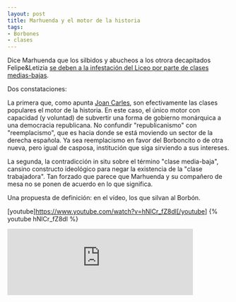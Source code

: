 ```yaml
---
layout: post
title: Marhuenda y el motor de la historia
tags:
- Borbones
- clases
---
```

Dice Marhuenda que los silbidos y abucheos a los otrora decapitados Felipe&Letizia [se deben a la infestación del Liceo por parte de clases medias-bajas](http://www.vilaweb.cat/noticia/4120660/20130531/marhuenda-lesbroncada-princeps-liceu-gent-classe-mitjana-baixa.html).

Dos constataciones:

La primera que, como apunta [Joan Carles](https://twitter.com/joanquisal), son efectivamente las clases populares el motor de la historia. En este caso, el único motor con capacidad (y voluntad) de subvertir una forma de gobierno monárquica a una democracia republicana. No confundir "republicanismo" con "reemplacismo", que es hacia donde se está moviendo un sector de la derecha española. Ya sea reemplacismo en favor del Borboncito o de otra nueva, pero igual de casposa, institución que siga sirviendo a sus intereses.

La segunda, la contradicción in situ sobre el término "clase media-baja", cansino constructo ideológico para negar la existencia de la "clase trabajadora". Tan forzado que parece que Marhuenda y su compañero de mesa no se ponen de acuerdo en lo que significa.

Una propuesta de definición: en el vídeo, los que silvan al Borbón.

[youtube]https://www.youtube.com/watch?v=hNlCr_fZ8dI[/youtube]
{% youtube hNlCr_fZ8dI %}
<iframe width="420" src="https://www.youtube.com/watch?v=hNlCr_fZ8dI" frameborder="0" allowfullscreen></iframe>